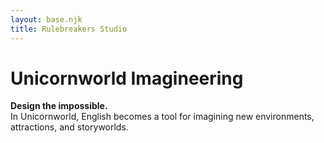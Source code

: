 ```yaml
---
layout: base.njk
title: Rulebreakers Studio
---
```

# Unicornworld Imagineering

**Design the impossible.**  
In Unicornworld, English becomes a tool for imagining new environments, attractions, and storyworlds.
